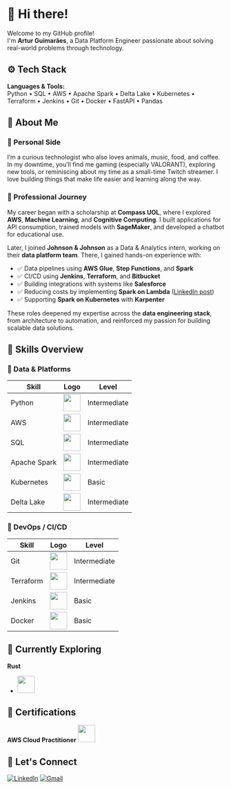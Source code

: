 # 👋 Hi there!

Welcome to my GitHub profile!  
I'm **Artur Guimarães**, a Data Platform Engineer passionate about solving real-world problems through technology.

## ⚙️ Tech Stack

**Languages & Tools:**  
Python • SQL • AWS • Apache Spark • Delta Lake • Kubernetes • Terraform • Jenkins • Git • Docker • FastAPI • Pandas  

## 🧠 About Me

### 🔹 Personal Side  
I’m a curious technologist who also loves animals, music, food, and coffee. In my downtime, you’ll find me gaming (especially VALORANT), exploring new tools, or reminiscing about my time as a small-time Twitch streamer. I love building things that make life easier and learning along the way.

### 🔹 Professional Journey  
My career began with a scholarship at **Compass UOL**, where I explored **AWS**, **Machine Learning**, and **Cognitive Computing**. I built applications for API consumption, trained models with **SageMaker**, and developed a chatbot for educational use.

Later, I joined **Johnson & Johnson** as a Data & Analytics intern, working on their **data platform team**. There, I gained hands-on experience with:

- ✅ Data pipelines using **AWS Glue**, **Step Functions**, and **Spark**
- ✅ CI/CD using **Jenkins**, **Terraform**, and **Bitbucket**
- ✅ Building integrations with systems like **Salesforce**
- ✅ Reducing costs by implementing **Spark on Lambda** ([LinkedIn post](https://www.linkedin.com/feed/update/urn:li:activity:7247672876407918593/))
- ✅ Supporting **Spark on Kubernetes** with **Karpenter**

These roles deepened my expertise across the **data engineering stack**, from architecture to automation, and reinforced my passion for building scalable data solutions.

## 🚀 Skills Overview

### 🧩 Data & Platforms
| Skill        | Logo | Level |
|--------------|------|--------|
| Python | <img src="https://cdn.jsdelivr.net/gh/devicons/devicon/icons/python/python-original.svg" width="40" height="40"> | Intermediate |
| AWS | <img src="https://cdn.jsdelivr.net/gh/devicons/devicon/icons/amazonwebservices/amazonwebservices-original-wordmark.svg" width="40" height="40"> | Intermediate |
| SQL | <img src="https://cdn.jsdelivr.net/gh/devicons/devicon/icons/azuresqldatabase/azuresqldatabase-original.svg" width="40" height="40"> | Intermediate |
| Apache Spark | <img src="https://cdn.jsdelivr.net/gh/devicons/devicon/icons/apachespark/apachespark-original.svg" width="40" height="40"> | Intermediate |
| Kubernetes | <img src="https://cdn.jsdelivr.net/gh/devicons/devicon/icons/kubernetes/kubernetes-original.svg" width="40" height="40"> | Basic |
| Delta Lake | <img src="https://spark.apache.org/images/delta-lake-logo.png" width="40" height="40"> | Intermediate |

### 🧪 DevOps / CI/CD
| Skill        | Logo | Level |
|--------------|------|--------|
| Git | <img src="https://cdn.jsdelivr.net/gh/devicons/devicon/icons/git/git-original.svg" width="40" height="40"> | Intermediate |
| Terraform | <img src="https://cdn.jsdelivr.net/gh/devicons/devicon/icons/terraform/terraform-original.svg" width="40" height="40"> | Intermediate |
| Jenkins | <img src="https://cdn.jsdelivr.net/gh/devicons/devicon/icons/jenkins/jenkins-original.svg" width="40" height="40"> | Basic |
| Docker | <img src="https://cdn.jsdelivr.net/gh/devicons/devicon/icons/docker/docker-original.svg" width="40" height="40"> | Basic |

## 🔭 Currently Exploring
**Rust**
- <img src="https://cdn.jsdelivr.net/gh/devicons/devicon/icons/rust/rust-original.svg" width="40" height="40"> 

## 📜 Certifications
**AWS Cloud Practitioner**
<img src="https://images.credly.com/size/340x340/images/00634f82-b07f-4bbd-a6bb-53de397fc3a6/image.png" width="40" height="40">

## 🤝 Let's Connect

[![LinkedIn](https://img.shields.io/badge/LinkedIn-0077B5?style=for-the-badge&logo=linkedin&logoColor=white)](https://www.linkedin.com/in/arturguimaraes)
[![Gmail](https://img.shields.io/badge/-Gmail-%23333?style=for-the-badge&logo=gmail&logoColor=white)](mailto:arturguimaraes.sk8@gmail.com)
